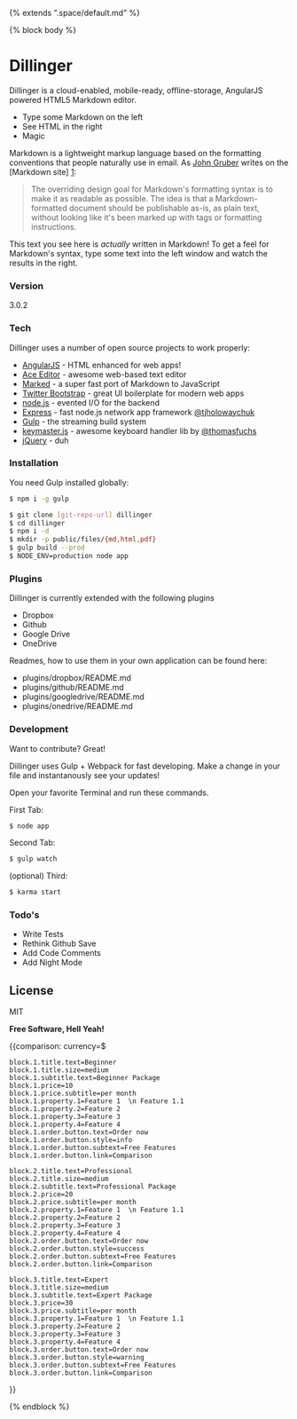 {% extends ".space/default.md" %}

{% block body %}
# Dillinger

Dillinger is a cloud-enabled, mobile-ready, offline-storage, AngularJS powered HTML5 Markdown editor.

  - Type some Markdown on the left
  - See HTML in the right
  - Magic

Markdown is a lightweight markup language based on the formatting conventions that people naturally use in email.  As [John Gruber] writes on the [Markdown site] [1]:

> The overriding design goal for Markdown's
> formatting syntax is to make it as readable
> as possible. The idea is that a
> Markdown-formatted document should be
> publishable as-is, as plain text, without
> looking like it's been marked up with tags
> or formatting instructions.

This text you see here is *actually* written in Markdown! To get a feel for Markdown's syntax, type some text into the left window and watch the results in the right.

### Version
3.0.2

### Tech

Dillinger uses a number of open source projects to work properly:

* [AngularJS] - HTML enhanced for web apps!
* [Ace Editor] - awesome web-based text editor
* [Marked] - a super fast port of Markdown to JavaScript
* [Twitter Bootstrap] - great UI boilerplate for modern web apps
* [node.js] - evented I/O for the backend
* [Express] - fast node.js network app framework [@tjholowaychuk]
* [Gulp] - the streaming build system
* [keymaster.js] - awesome keyboard handler lib by [@thomasfuchs]
* [jQuery] - duh

### Installation

You need Gulp installed globally:

```sh
$ npm i -g gulp
```

```sh
$ git clone [git-repo-url] dillinger
$ cd dillinger
$ npm i -d
$ mkdir -p public/files/{md,html,pdf}
$ gulp build --prod
$ NODE_ENV=production node app
```

### Plugins

Dillinger is currently extended with the following plugins

* Dropbox
* Github
* Google Drive
* OneDrive

Readmes, how to use them in your own application can be found here:

* plugins/dropbox/README.md
* plugins/github/README.md
* plugins/googledrive/README.md
* plugins/onedrive/README.md

### Development

Want to contribute? Great!

Dillinger uses Gulp + Webpack for fast developing.
Make a change in your file and instantanously see your updates!

Open your favorite Terminal and run these commands.

First Tab:
```sh
$ node app
```

Second Tab:
```sh
$ gulp watch
```

(optional) Third:
```sh
$ karma start
```

### Todo's

 - Write Tests
 - Rethink Github Save
 - Add Code Comments
 - Add Night Mode

License
----

MIT


**Free Software, Hell Yeah!**

[john gruber]:http://daringfireball.net/
[@thomasfuchs]:http://twitter.com/thomasfuchs
[1]:http://daringfireball.net/projects/markdown/
[marked]:https://github.com/chjj/marked
[Ace Editor]:http://ace.ajax.org
[node.js]:http://nodejs.org
[Twitter Bootstrap]:http://twitter.github.com/bootstrap/
[keymaster.js]:https://github.com/madrobby/keymaster
[jQuery]:http://jquery.com
[@tjholowaychuk]:http://twitter.com/tjholowaychuk
[express]:http://expressjs.com
[AngularJS]:http://angularjs.org
[Gulp]:http://gulpjs.com


{{comparison:
	currency=$

	block.1.title.text=Beginner
	block.1.title.size=medium
	block.1.subtitle.text=Beginner Package
	block.1.price=10
	block.1.price.subtitle=per month
	block.1.property.1=Feature 1  \n Feature 1.1
	block.1.property.2=Feature 2
	block.1.property.3=Feature 3
	block.1.property.4=Feature 4
	block.1.order.button.text=Order now
	block.1.order.button.style=info
	block.1.order.button.subtext=Free Features
	block.1.order.button.link=Comparison

	block.2.title.text=Professional
	block.2.title.size=medium
	block.2.subtitle.text=Professional Package
	block.2.price=20
	block.2.price.subtitle=per month
	block.2.property.1=Feature 1  \n Feature 1.1
	block.2.property.2=Feature 2
	block.2.property.3=Feature 3
	block.2.property.4=Feature 4
	block.2.order.button.text=Order now
	block.2.order.button.style=success
	block.2.order.button.subtext=Free Features
	block.2.order.button.link=Comparison

	block.3.title.text=Expert
	block.3.title.size=medium
	block.3.subtitle.text=Expert Package
	block.3.price=30
	block.3.price.subtitle=per month
	block.3.property.1=Feature 1  \n Feature 1.1
	block.3.property.2=Feature 2
	block.3.property.3=Feature 3
	block.3.property.4=Feature 4
	block.3.order.button.text=Order now
	block.3.order.button.style=warning
	block.3.order.button.subtext=Free Features
	block.3.order.button.link=Comparison
}}


{% endblock %}